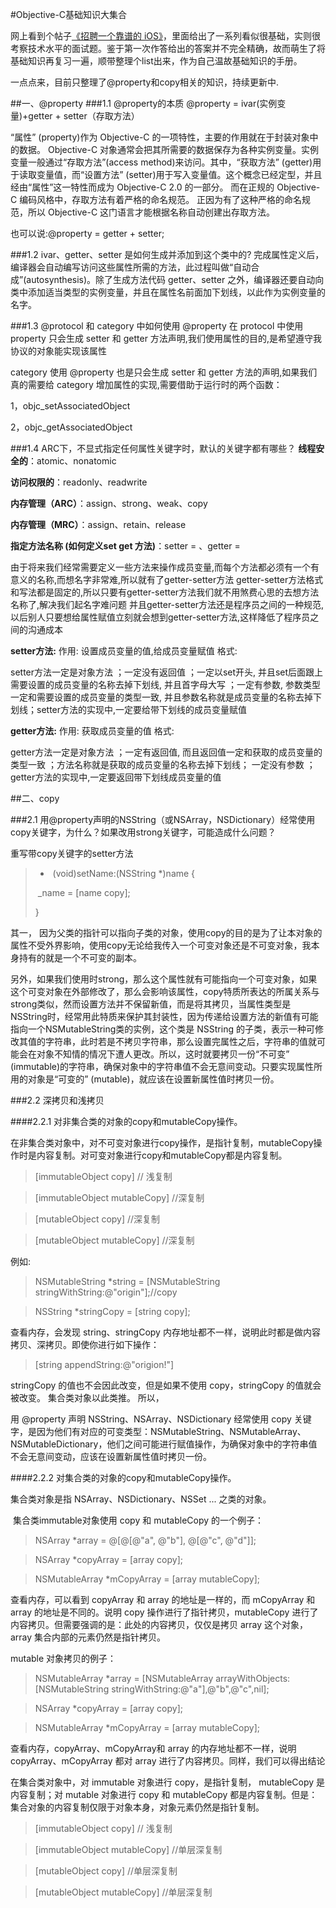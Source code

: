 #Objective-C基础知识大集合

网上看到个帖子[《招聘一个靠谱的 iOS》](http://blog.sunnyxx.com/2015/07/04/ios-interview/)，里面给出了一系列看似很基础，实则很考察技术水平的面试题。鉴于第一次作答给出的答案并不完全精确，故而萌生了将基础知识再复习一遍，顺带整理个list出来，作为自己温故基础知识的手册。

一点点来，目前只整理了@property和copy相关的知识，持续更新中.

##一、@property
###1.1 @property的本质
@property = ivar(实例变量)+getter + setter（存取方法）

“属性” (property)作为 Objective-C 的一项特性，主要的作用就在于封装对象中的数据。 Objective-C 对象通常会把其所需要的数据保存为各种实例变量。实例变量一般通过“存取方法”(access method)来访问。其中，“获取方法” (getter)用于读取变量值，而“设置方法” (setter)用于写入变量值。这个概念已经定型，并且经由“属性”这一特性而成为 Objective-C 2.0 的一部分。 而在正规的 Objective-C 编码风格中，存取方法有着严格的命名规范。 正因为有了这种严格的命名规范，所以 Objective-C 这门语言才能根据名称自动创建出存取方法。

也可以说:@property = getter + setter;

###1.2 ivar、getter、setter 是如何生成并添加到这个类中的?
完成属性定义后，编译器会自动编写访问这些属性所需的方法，此过程叫做“自动合成”(autosynthesis)。除了生成方法代码 getter、setter 之外，编译器还要自动向类中添加适当类型的实例变量，并且在属性名前面加下划线，以此作为实例变量的名字。

###1.3 @protocol 和 category 中如何使用 @property
在 protocol 中使用 property 只会生成 setter 和 getter 方法声明,我们使用属性的目的,是希望遵守我协议的对象能实现该属性

category 使用 @property 也是只会生成 setter 和 getter 方法的声明,如果我们真的需要给 category 增加属性的实现,需要借助于运行时的两个函数：

1，objc_setAssociatedObject

2，objc_getAssociatedObject

###1.4 ARC下，不显式指定任何属性关键字时，默认的关键字都有哪些？
 **线程安全的**：atomic、nonatomic
 
 **访问权限的**：readonly、readwrite
 
 **内存管理（ARC）**：assign、strong、weak、copy
 
 **内存管理（MRC）**：assign、retain、release
 
 **指定方法名称 (如何定义set get 方法)**：setter = 、getter =
 
 
 由于将来我们经常需要定义一些方法来操作成员变量,而每个方法都必须有一个有意义的名称,而想名字非常难,所以就有了getter-setter方法 getter-setter方法格式和写法都是固定的,所以只要有getter-setter方法我们就不用煞费心思的去想方法名称了,解决我们起名字难问题 并且getter-setter方法还是程序员之间的一种规范,以后别人只要想给属性赋值立刻就会想到getter-setter方法,这样降低了程序员之间的沟通成本

 **setter方法:** 作用: 设置成员变量的值,给成员变量赋值 格式:
 
 setter方法一定是对象方法 ；一定没有返回值 ；一定以set开头, 并且set后面跟上需要设置的成员变量的名称去掉下划线, 并且首字母大写 ；一定有参数, 参数类型一定和需要设置的成员变量的类型一致, 并且参数名称就是成员变量的名称去掉下划线；setter方法的实现中,一定要给带下划线的成员变量赋值 
 
 **getter方法:** 作用: 获取成员变量的值 格式:
 
 getter方法一定是对象方法 ；一定有返回值, 而且返回值一定和获取的成员变量的类型一致 ；方法名称就是获取的成员变量的名称去掉下划线； 一定没有参数 ；getter方法的实现中,一定要返回带下划线成员变量的值
 
##二、copy

###2.1 用@property声明的NSString（或NSArray，NSDictionary）经常使用copy关键字，为什么？如果改用strong关键字，可能造成什么问题？

重写带copy关键字的setter方法

>-  (void)setName:(NSString *)name {
>
>  _name = [name copy];
>
>}

其一， 因为父类的指针可以指向子类的对象，使用copy的目的是为了让本对象的属性不受外界影响，使用copy无论给我传入一个可变对象还是不可变对象，我本身持有的就是一个不可变的副本。

另外，如果我们使用时strong，那么这个属性就有可能指向一个可变对象，如果这个可变对象在外部修改了，那么会影响该属性，copy特质所表达的所属关系与strong类似，然而设置方法并不保留新值，而是将其拷贝，当属性类型是NSString时，经常用此特质来保护其封装性，因为传递给设置方法的新值有可能指向一个NSMutableString类的实例，这个类是 NSString 的子类，表示一种可修改其值的字符串，此时若是不拷贝字符串，那么设置完属性之后，字符串的值就可能会在对象不知情的情况下遭人更改。所以，这时就要拷贝一份“不可变” (immutable)的字符串，确保对象中的字符串值不会无意间变动。只要实现属性所用的对象是“可变的” (mutable)，就应该在设置新属性值时拷贝一份。

###2.2 深拷贝和浅拷贝

####2.2.1 对非集合类的对象的copy和mutableCopy操作。

在非集合类对象中，对不可变对象进行copy操作，是指针复制，mutableCopy操作时是内容复制。对可变对象进行copy和mutableCopy都是内容复制。

>[immutableObject copy] // 浅复制

>[immutableObject mutableCopy] //深复制

>[mutableObject copy] //深复制

>[mutableObject mutableCopy] //深复制

例如:

>NSMutableString *string = [NSMutableString stringWithString:@"origin"];//copy

>NSString *stringCopy = [string copy];

查看内存，会发现 string、stringCopy 内存地址都不一样，说明此时都是做内容拷贝、深拷贝。即使你进行如下操作：

>[string appendString:@"origion!"]

stringCopy 的值也不会因此改变，但是如果不使用 copy，stringCopy 的值就会被改变。 集合类对象以此类推。 所以，

用 @property 声明 NSString、NSArray、NSDictionary 经常使用 copy 关键字，是因为他们有对应的可变类型：NSMutableString、NSMutableArray、NSMutableDictionary，他们之间可能进行赋值操作，为确保对象中的字符串值不会无意间变动，应该在设置新属性值时拷贝一份。

####2.2.2 对集合类的对象的copy和mutableCopy操作。

集合类对象是指 NSArray、NSDictionary、NSSet ... 之类的对象。

 集合类immutable对象使用 copy 和 mutableCopy 的一个例子：

>NSArray *array = @[@[@"a", @"b"], @[@"c", @"d"]];

>NSArray *copyArray = [array copy];

>NSMutableArray *mCopyArray = [array mutableCopy];

查看内存，可以看到 copyArray 和 array 的地址是一样的，而 mCopyArray 和 array 的地址是不同的。说明 copy 操作进行了指针拷贝，mutableCopy 进行了内容拷贝。但需要强调的是：此处的内容拷贝，仅仅是拷贝 array 这个对象，array 集合内部的元素仍然是指针拷贝。

mutable 对象拷贝的例子：

>NSMutableArray *array = [NSMutableArray arrayWithObjects:[NSMutableString stringWithString:@"a"],@"b",@"c",nil];

>NSArray *copyArray = [array copy];

>NSMutableArray *mCopyArray = [array mutableCopy];

查看内存，copyArray、mCopyArray和 array 的内存地址都不一样，说明 copyArray、mCopyArray 都对 array 进行了内容拷贝。同样，我们可以得出结论

在集合类对象中，对 immutable 对象进行 copy，是指针复制， mutableCopy 是内容复制；对 mutable 对象进行 copy 和 mutableCopy 都是内容复制。但是：集合对象的内容复制仅限于对象本身，对象元素仍然是指针复制。 

>[immutableObject copy] // 浅复制

>[immutableObject mutableCopy] //单层深复制

>[mutableObject copy] //单层深复制

>[mutableObject mutableCopy] //单层深复制
